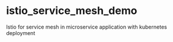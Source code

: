 # istio_service_mesh_demo
Istio for service mesh in microservice application with kubernetes deployment 

